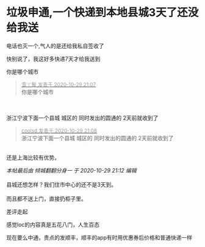 # 垃圾申通,一个快递到本地县城3天了还没给我送


电话也灭一个,气人的是还给我私自签收了

快别说了，我这好多快递7天才给我送到 

你是哪个城市

<div class="quote"><blockquote><font size="2"><a href="https://www.hostloc.com/forum.php?mod=redirect&amp;goto=findpost&amp;pid=9371345&amp;ptid=759986" target="_blank"><font color="#999999">雪丫鬟 发表于 2020-10-29 21:07</font></a></font><br />
你是哪个城市</blockquote></div><br />
<br />
浙江宁波下面一个县城 城区的 同时发出的圆通的 2天前就收到了

<div class="quote"><blockquote><font size="2"><a href="https://www.hostloc.com/forum.php?mod=redirect&amp;goto=findpost&amp;pid=9371351&amp;ptid=759986" target="_blank"><font color="#999999">coolsd 发表于 2020-10-29 21:08</font></a></font><br />
浙江宁波下面一个县城 城区的 同时发出的圆通的 2天前就收到了</blockquote></div><br />
还是上海比较有优势。

<i class="pstatus"> 本帖最后由 倾城翻翻分身一 于 2020-10-29 21:12 编辑 </i><br />
<br />
县城还想怎样？我们住市中心的还不是3天到。<br />
<br />
而且都不送上门，直接扔柜子里。

差评走起

感觉loc的内容真是五花八门，人生百态

现在要么中通，贵点的发顺丰，顺丰的app有时用优惠券后价格和普通快递一样<img id="aimg_FhWUh" onclick="zoom(this, this.src, 0, 0, 0)" class="zoom" src="https://cdn.jsdelivr.net/gh/hishis/forum-master/public/images/patch.gif" onmouseover="img_onmouseoverfunc(this)" onload="thumbImg(this)" border="0" alt="" />
